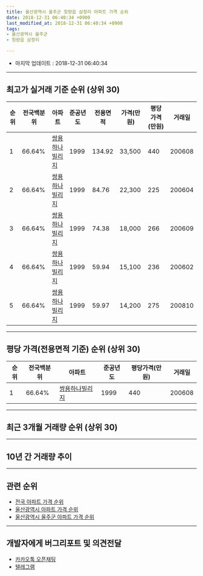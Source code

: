 ```yaml
---
title: 울산광역시 울주군 청량읍 삼정리 아파트 가격 순위
date: 2018-12-31 06:40:34 +0900
last_modified_at: 2018-12-31 06:40:34 +0900
tags:
- 울산광역시 울주군
- 청량읍 삼정리

---
```


* 마지막 업데이트 : 2018-12-31 06:40:34

---

## 최고가 실거래 기준 순위 (상위 30)


|순위|전국백분위|아파트|준공년도|전용면적|가격(만원)|평당가격(만원)|거래일|
|---|---|---|---|---|---|---|---|
|1|66.64%|[쌍용하나빌리지](https://search.naver.com/search.naver?query=%EC%9A%B8%EC%82%B0%EA%B4%91%EC%97%AD%EC%8B%9C+%EC%9A%B8%EC%A3%BC%EA%B5%B0+%EC%B2%AD%EB%9F%89%EC%9D%8D+%EC%82%BC%EC%A0%95%EB%A6%AC+%EC%8C%8D%EC%9A%A9%ED%95%98%EB%82%98%EB%B9%8C%EB%A6%AC%EC%A7%80)|1999|134.92|33,500|440|200608|
|2|66.64%|[쌍용하나빌리지](https://search.naver.com/search.naver?query=%EC%9A%B8%EC%82%B0%EA%B4%91%EC%97%AD%EC%8B%9C+%EC%9A%B8%EC%A3%BC%EA%B5%B0+%EC%B2%AD%EB%9F%89%EC%9D%8D+%EC%82%BC%EC%A0%95%EB%A6%AC+%EC%8C%8D%EC%9A%A9%ED%95%98%EB%82%98%EB%B9%8C%EB%A6%AC%EC%A7%80)|1999|84.76|22,300|225|200604|
|3|66.64%|[쌍용하나빌리지](https://search.naver.com/search.naver?query=%EC%9A%B8%EC%82%B0%EA%B4%91%EC%97%AD%EC%8B%9C+%EC%9A%B8%EC%A3%BC%EA%B5%B0+%EC%B2%AD%EB%9F%89%EC%9D%8D+%EC%82%BC%EC%A0%95%EB%A6%AC+%EC%8C%8D%EC%9A%A9%ED%95%98%EB%82%98%EB%B9%8C%EB%A6%AC%EC%A7%80)|1999|74.38|18,000|266|200609|
|4|66.64%|[쌍용하나빌리지](https://search.naver.com/search.naver?query=%EC%9A%B8%EC%82%B0%EA%B4%91%EC%97%AD%EC%8B%9C+%EC%9A%B8%EC%A3%BC%EA%B5%B0+%EC%B2%AD%EB%9F%89%EC%9D%8D+%EC%82%BC%EC%A0%95%EB%A6%AC+%EC%8C%8D%EC%9A%A9%ED%95%98%EB%82%98%EB%B9%8C%EB%A6%AC%EC%A7%80)|1999|59.94|15,100|236|200602|
|5|66.64%|[쌍용하나빌리지](https://search.naver.com/search.naver?query=%EC%9A%B8%EC%82%B0%EA%B4%91%EC%97%AD%EC%8B%9C+%EC%9A%B8%EC%A3%BC%EA%B5%B0+%EC%B2%AD%EB%9F%89%EC%9D%8D+%EC%82%BC%EC%A0%95%EB%A6%AC+%EC%8C%8D%EC%9A%A9%ED%95%98%EB%82%98%EB%B9%8C%EB%A6%AC%EC%A7%80)|1999|59.97|14,200|275|200810|


---

## 평당 가격(전용면적 기준) 순위 (상위 30)


|순위|전국백분위|아파트|준공년도|평당가격(만원)|거래일|
|---|---|---|---|---|---|
|1|66.64%|[쌍용하나빌리지](https://search.naver.com/search.naver?query=%EC%9A%B8%EC%82%B0%EA%B4%91%EC%97%AD%EC%8B%9C+%EC%9A%B8%EC%A3%BC%EA%B5%B0+%EC%B2%AD%EB%9F%89%EC%9D%8D+%EC%82%BC%EC%A0%95%EB%A6%AC+%EC%8C%8D%EC%9A%A9%ED%95%98%EB%82%98%EB%B9%8C%EB%A6%AC%EC%A7%80)|1999|440|200608|


---

## 최근 3개월 거래량 순위 (상위 30)


<div style="width:100%;">
    <canvas id="deal_count_ranking" height="250"></canvas>
</div>


<script>
new Chart(document.getElementById("deal_count_ranking"), {
    type: 'horizontalBar',
    data: {
        labels: ['쌍용하나빌리지'],
        datasets: [{
            label: '실거래 수',
            data: [8],
            borderColor: "rgba(255, 0, 128, 1)",
            backgroundColor: "rgba(255, 0, 128, 0.5)",
            fill: false,
        }]
    },
    options: {
        responsive: true,
        title: {
            display: true,
            text: '최근 3개월 거래량 순위'
        },
        tooltips: {
            mode: 'index',
            intersect: false,
            callbacks: {
                title: function(tooltipItems, data) {
                    return "실거래 수:";
                },
                label: function(tooltipItem, data) {
                    return data.labels[tooltipItem.index] + ": " + tooltipItem.xLabel;
                }
            }
        },
        hover: {
            mode: 'nearest',
            intersect: true
        },
        scales: {
            xAxes: [{
                display: true,
                scaleLabel: {
                    display: true,
                    labelString: '실거래 수'
                },
                ticks: {
                    suggestedMin: 0,
                }
            }],
            yAxes: [{
                display: true,
                ticks: {
                    autoSkip: false,
                    callback: function(value, index, values) {
                        if (value.length > 15)
                            return value.substr(0, 13) + "...";
                        else
                            return value;
                    }
                },
                scaleLabel: {
                    display: false,
                }
            }]
        }
    }
});

</script>


---

## 10년 간 거래량 추이


<div style="width:100%;">
    <canvas id="deal_progress" height="250"></canvas>
</div>

<script>
new Chart(document.getElementById("deal_progress"), {
    type: 'line',
    data: {
        labels: ['200812','200901','200902','200903','200904','200905','200906','200907','200908','200909','200910','200911','200912','201001','201002','201003','201004','201005','201006','201007','201008','201009','201010','201011','201012','201101','201102','201103','201104','201105','201106','201107','201108','201109','201110','201111','201112','201201','201202','201203','201204','201205','201206','201207','201208','201209','201210','201211','201212','201301','201302','201303','201304','201305','201306','201307','201308','201309','201310','201311','201312','201401','201402','201403','201404','201405','201406','201407','201408','201409','201410','201411','201412','201501','201502','201503','201504','201505','201506','201507','201508','201509','201510','201511','201512','201601','201602','201603','201604','201605','201606','201607','201608','201609','201610','201611','201612','201701','201702','201703','201704','201705','201706','201707','201708','201709','201710','201711','201712','201801','201802','201803','201804','201805','201806','201807','201808','201809','201810','201811','201812'],
        datasets: [{
            label: '실거래 수',
            pointRadius: 1,
            data: [4, 6, 15, 21, 22, 11, 26, 18, 13, 16, 20, 11, 14, 15, 11, 21, 17, 18, 14, 13, 11, 14, 24, 10, 17, 16, 16, 17, 19, 15, 14, 13, 15, 8, 17, 9, 18, 9, 11, 19, 14, 20, 16, 13, 9, 7, 15, 10, 11, 11, 17, 12, 15, 12, 19, 10, 11, 17, 12, 20, 14, 10, 14, 15, 25, 15, 15, 15, 15, 17, 20, 20, 15, 19, 11, 16, 10, 24, 15, 12, 17, 8, 19, 8, 3, 10, 5, 17, 12, 12, 17, 9, 8, 6, 15, 15, 6, 9, 11, 4, 6, 10, 8, 8, 10, 7, 3, 5, 5, 5, 0, 6, 3, 5, 5, 4, 2, 2, 3, 2, 3],
            borderColor: "rgba(255, 201, 14, 1)",
            backgroundColor: "rgba(255, 201, 14, 0.5)",
            fill: true,
        }]
    },
    options: {
        responsive: true,
        title: {
            display: true,
            text: '10년간 거래량 추이'
        },
        tooltips: {
            mode: 'index',
            intersect: false,
        },
        hover: {
            mode: 'nearest',
            intersect: true
        },
        scales: {
            xAxes: [{
                display: true,
                scaleLabel: {
                    display: true,
                    labelString: '년/월'
                }
            }],
            yAxes: [{
                display: true,
                ticks: {
                    suggestedMin: 0,
                },
                scaleLabel: {
                    display: true,
                    labelString: '실거래 수'
                }
            }]
        }
    }
});

</script>


---

## 관련 순위

- [전국 아파트 가격 순위](https://inasie.github.io/apt-ranking/전국)
- [울산광역시 아파트 가격 순위](https://inasie.github.io/apt-ranking/울산광역시)
- [울산광역시 울주군 아파트 가격 순위](https://inasie.github.io/apt-ranking/울산광역시-울주군)


---

## 개발자에게 버그리포트 및 의견전달

- [카카오톡 오픈채팅](https://open.kakao.com/o/gLJUAP4)
- [텔레그램](https://t.me/inasie)

